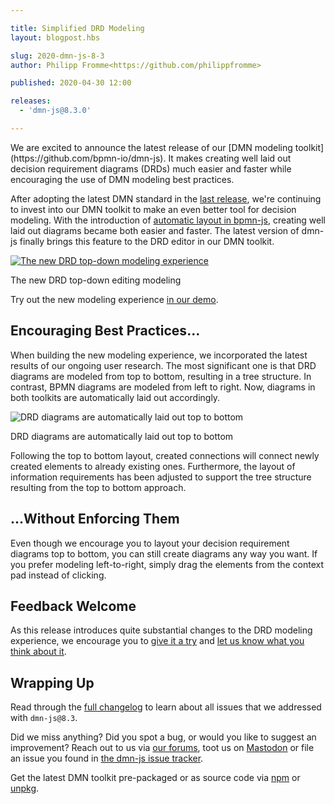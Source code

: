```yaml
---

title: Simplified DRD Modeling
layout: blogpost.hbs

slug: 2020-dmn-js-8-3
author: Philipp Fromme<https://github.com/philippfromme>

published: 2020-04-30 12:00

releases:
  - 'dmn-js@8.3.0'

---
```



<p class="introduction">
  We are excited to announce the latest release of our [DMN modeling toolkit](https://github.com/bpmn-io/dmn-js). It makes creating well laid out decision requirement diagrams (DRDs) much easier and faster while encouraging the use of DMN modeling best practices.
</p>

<!-- continue -->

After adopting the latest DMN standard in the [last release](https://bpmn.io/blog/posts/2020-dmn-js-8-0-0.html), we're continuing to invest into our DMN toolkit to make an even better tool for decision modeling. With the introduction of [automatic layout in bpmn-js](https://bpmn.io/blog/posts/2018-bpmn-js-0-26.html), creating well laid out diagrams became both easier and faster. The latest version of dmn-js finally brings this feature to the DRD editor in our DMN toolkit.

<div class="figure">
  <a href="https://demo.bpmn.io/dmn/s/check-order">
    <img src="{{ assets }}/attachments/blog/2020/003-dmn.gif" alt="The new DRD top-down modeling experience">
  </a>

  <p class="caption">
    The new DRD top-down editing modeling
  </p>
</div>

Try out the new modeling experience [in our demo](https://demo.bpmn.io/dmn/s/check-order).

## Encouraging Best Practices...

When building the new modeling experience, we incorporated the latest results of our ongoing user research. The most significant one is that DRD diagrams are modeled from top to bottom, resulting in a tree structure. In contrast, BPMN diagrams are modeled from left to right. Now, diagrams in both toolkits are automatically laid out accordingly.

<div class="figure">
  <img src="{{ assets }}/attachments/blog/2020/003-dmn-1.gif" alt="DRD diagrams are automatically laid out top to bottom">
  <p class="caption">
    DRD diagrams are automatically laid out top to bottom
  </p>
</div>

Following the top to bottom layout, created connections will connect newly created elements to already existing ones. Furthermore, the layout of information requirements has been adjusted to support the tree structure resulting from the top to bottom approach.

## ...Without Enforcing Them

Even though we encourage you to layout your decision requirement diagrams top to bottom, you can still create diagrams any way you want. If you prefer modeling left-to-right, simply drag the elements from the context pad instead of clicking.

## Feedback Welcome

As this release introduces quite substantial changes to the DRD modeling experience, we encourage you to [give it a try](https://demo.bpmn.io/dmn/s/new) and [let us know what you think about it](https://forum.bpmn.io).

## Wrapping Up

Read through the [full changelog](https://github.com/bpmn-io/dmn-js/blob/develop/packages/dmn-js/CHANGELOG.md) to learn about all issues that we addressed with `dmn-js@8.3`.

Did we miss anything? Did you spot a bug, or would you like to suggest an improvement? Reach out to us via [our forums](https://forum.bpmn.io), toot us on [Mastodon](https://fosstodon.org/@bpmn_io) or file an issue you found in [the dmn-js issue tracker](https://github.com/bpmn-io/dmn-js/issues).

Get the latest DMN toolkit pre-packaged or as source code via [npm](https://www.npmjs.com/package/dmn-js) or [unpkg](https://unpkg.com/dmn-js/).
